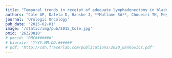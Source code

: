 ```yaml
---
title: "Temporal trends in receipt of adequate lymphadenectomy in bladder cancer 1988 to 2010"
authors: "Cole AP, Dalela D, Hanske J, **Mullane SA**, Choueiri TK, Meyer CP, Nguyen Pl, Menon M, Kibel AS, Preston MA, Bellmunt J, Trinh Q."
journal: 'Urologic Oncology'
pub_date: '2015-02-01'
image: '/static/img/pub/2015_Cole.jpg'
pmid: '26320810'
# pmcid: 'PMC#######'
# biorxiv: 'YYYY.MM.DD.######'
# pdf: 'http://cdn.fraserlab.com/publications/2020_wankowicz.pdf'
---
```

